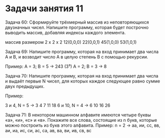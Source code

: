 # Задачи занятия 11

Задача 60: Сформируйте трёхмерный массив из неповторяющихся двузначных чисел. 
Напишите программу, которая будет построчно выводить массив, добавляя индексы каждого элемента.

массив размером 2 x 2 x 2
12(0,0,0) 22(0,0,1) 
45(1,0,0) 53(1,0,1)



Задача 69: Напишите программу, которая на вход принимает два числа A и B, и возводит число А в целую степень B с помощью рекурсии.

Пример:
A = 3; B = 5 -> 243 (3⁵)
A = 2; B = 3 -> 8


Задача 70: Напишите программу, которая на вход принимает два числа и выдаёт первые N чисел, для которых каждое следующее равно сумме двух предыдущих.

Пример:

3 и 4, N = 5 -> 3 4 7 11 18
6 и 10, N = 4 -> 6 10 16 26 


Задача 71: В некотором машинном алфавите имеются четыре буквы «а», «и», «с» и «в». Покажите все слова, состоящие из n букв, которые можно построить из букв этого алфавита.
Пример:
n = 2 -> 
аа, ии, сс, вв, аи, иа, ис, си, ас, са, ав, ва, ви, ив, св, вс
